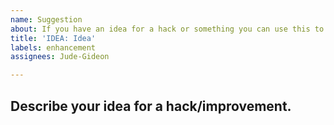 ```yaml
---
name: Suggestion
about: If you have an idea for a hack or something you can use this to suggest it.
title: 'IDEA: Idea'
labels: enhancement
assignees: Jude-Gideon

---
```


## Describe your idea for a hack/improvement.
